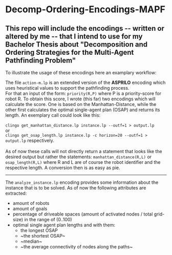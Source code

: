 # Decomp-Ordering-Encodings-MAPF
This repo will include the encodings -- written or altered by me -- that I intend to use for my Bachelor Thesis about "Decomposition and Ordering Strategies for the Multi-Agent Pathfinding Problem" 
---

To illustrate the usage of these encodings here an examplary workflow:

  The file ```action-m.lp``` is an extended version of the **ASPRILO** encoding which uses heuristical values to support the pathfinding process. \
  For that an input of the form: ```priority(R,P)``` where P is a priority-score for robot R. To obtain this score, I wrote (this far) two encodings which will calculate the score. One is based on the Manhattan-Distance, while the other first calculates the optimal single-agent plan (OSAP) and returns its length. An exemplary call could look like this: \
\
```clingo get_manhattan_distance.lp instance.lp --outf=1 > output.lp``` \
or  \
```clingo get_osap_length.lp instance.lp -c horizon=20 --outf=1 > output.lp``` respectively. \
\
As of now these calls will not directly return a statement that looks like the desired output but rather the statements: ```manhattan_distance(R,L)``` or ```osap_length(R,L)``` where R and L are of course the robot identifier and the respective length. A conversion then is as easy as pie.

---

The ```analyze_instance.lp``` encoding provides some information about the instance that is to be solved. As of now the following attributes are extracted:
* amount of robots
* amount of goals
* percentage of driveable spaces (amount of activated nodes / total grid-size) in the range of (0..100)
* optimal single agent plan lengths and with them:
  - the longest OSAP
  - ~the shortest OSAP~
  - ~median~
  - ~the average connectivity of nodes along the paths~
